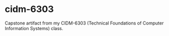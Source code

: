 # cidm-6303
Capstone artifact from my CIDM-6303 (Technical Foundations of Computer Information Systems) class.
